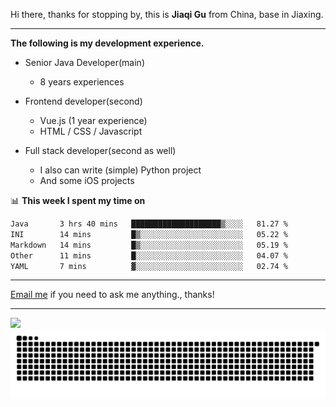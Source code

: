 Hi there, thanks for stopping by, this is **Jiaqi Gu** from China, base in Jiaxing.

---

**The following is my development experience.**

- Senior Java Developer(main)
  - 8 years experiences

- Frontend developer(second)
  - Vue.js (1 year experience)
  - HTML / CSS / Javascript
  
- Full stack developer(second as well)
  - I also can write (simple) Python project
  - And some iOS projects

📊 **This week I spent my time on**
<!--START_SECTION:waka-->

```txt
Java       3 hrs 40 mins   ████████████████████▒░░░░   81.27 %
INI        14 mins         █▒░░░░░░░░░░░░░░░░░░░░░░░   05.22 %
Markdown   14 mins         █▒░░░░░░░░░░░░░░░░░░░░░░░   05.19 %
Other      11 mins         █░░░░░░░░░░░░░░░░░░░░░░░░   04.07 %
YAML       7 mins          ▓░░░░░░░░░░░░░░░░░░░░░░░░   02.74 %
```

<!--END_SECTION:waka-->

---

[Email me](mailto:htk2klwgr@mozmail.com?subject=Hiring_from_GitHub) if you need to ask me anything., thanks!

---

![]( https://visitor-badge.glitch.me/badge?page_id=githubgujiaqi)
![]( https://github.com/droid-Q/droid-Q/raw/output/github-contribution-grid-snake.svg#gh-dark-mode-only)
